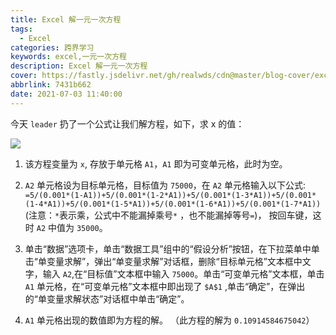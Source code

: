 ```yaml
---
title: Excel 解一元一次方程
tags:
  - Excel
categories: 跨界学习
keywords: excel,一元一次方程
description: Excel 解一元一次方程
cover: https://fastly.jsdelivr.net/gh/realwds/cdn@master/blog-cover/excel.40e4likoexs0.png
abbrlink: 7431b662
date: 2021-07-03 11:40:00
---
```


今天 `leader` 扔了一个公式让我们解方程，如下，求 x 的值：

![](https://fastly.jsdelivr.net/gh/realwds/cdn@master/blog/JTVDZnJhYyU.ozacxfgphu8.png)

1. 该方程变量为 `x`, 存放于单元格 `A1`，`A1` 即为可变单元格，此时为空。

2. `A2` 单元格设为目标单元格，目标值为 `75000`，在 `A2` 单元格输入以下公式:
`=5/(0.001*(1-A1))+5/(0.001*(1-2*A1))+5/(0.001*(1-3*A1))+5/(0.001*(1-4*A1))+5/(0.001*(1-5*A1))+5/(0.001*(1-6*A1))+5/(0.001*(1-7*A1))` (注意：`*`表示乘，公式中不能漏掉乘号`*` ，也不能漏掉等号`=`)， 按回车键，这时 `A2` 中值为 `35000`。

3. 单击“数据”选项卡，单击“数据工具”组中的“假设分析”按钮，在下拉菜单中单击“单变量求解”，弹出“单变量求解”对话框，删除“目标单元格”文本框中文字，输入 `A2`,在“目标值”文本框中输入 `75000`。单击“可变单元格”文本框，单击 `A1` 单元格，在“可变单元格”文本框中即出现了 `$A$1` ,单击“确定”，在弹出的“单变量求解状态”对话框中单击“确定”。

4. `A1` 单元格出现的数值即为方程的解。 （此方程的解为 `0.10914584675042`）
